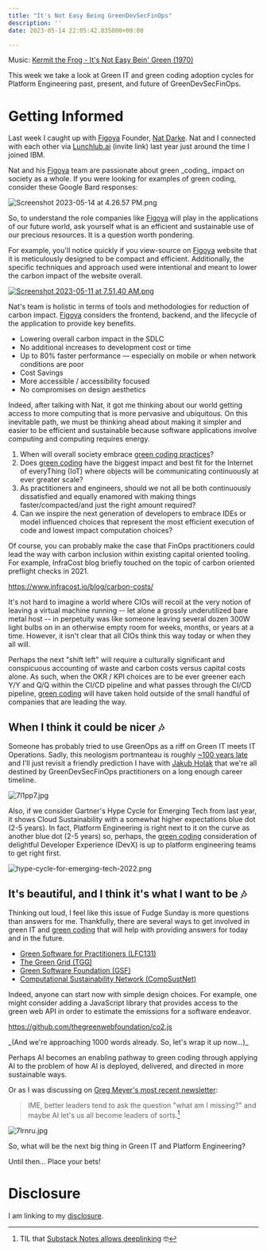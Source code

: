 ```yaml
---
title: "It's Not Easy Being GreenDevSecFinOps"
description: ''
date: 2023-05-14 22:05:42.835000+00:00

---
```


 

Music: [Kermit the Frog - It's Not Easy Bein' Green (1970)](https://www.youtube.com/watch?v=51BQfPeSK8k)

This week we take a look at Green IT and green coding adoption cycles for Platform Engineering past, present, and future of GreenDevSecFinOps.

# Getting Informed

Last week I caught up with [Figoya](https://www.figoya.com) Founder, [Nat Darke](https://www.linkedin.com/in/natdarke/). Nat and I connected with each other via [Lunchlub.ai](https://lunchclub.com/?invite\_code=jayc11) (invite link) last year just around the time I joined IBM. 

Nat and his [Figoya](https://www.figoya.com) team are passionate about green \_coding\_ impact on society as a whole. If you were looking for examples of green coding, consider these Google Bard responses:

![Screenshot 2023-05-14 at 4.26.57 PM.png](https://buttondown.imgix.net/images/5a78a322-a064-4f5e-9d19-88f39b6e0079.png?w=960&fit=max) 

So, to understand the role companies like [Figoya](https://www.figoya.com) will play in the applications of our future world, ask yourself what is an efficient and sustainable use of our precious resources. It is a question worth pondering.

For example, you'll notice quickly if you view-source on [Figoya](https://www.figoya.com) website that it is meticulously designed to be compact and efficient. Additionally, the specific techniques and approach used were intentional and meant to lower the carbon impact of the website overall. 

[![Screenshot 2023-05-11 at 7.51.40 AM.png](https://buttondown.imgix.net/images/9ad56cf0-72f4-468a-a61d-1d82a9bf52db.png?w=960&fit=max)](https://www.figoya.com)

Nat's team is holistic in terms of tools and methodologies for reduction of carbon impact. [Figoya](https://www.figoya.com) considers the frontend, backend, and the lifecycle of the application to provide key benefits.

- Lowering overall carbon impact in the SDLC
- No additional increases to development cost or time
- Up to 80% faster performance — especially on mobile or when network conditions are poor
- Cost Savings
- More accessible / accessibility focused
- No compromises on design aesthetics

Indeed, after talking with Nat, it got me thinking about our world getting access to more computing that is more pervasive and ubiquitous. On this inevitable path, we must be thinking ahead about making it simpler and easier to be efficient and sustainable because software applications involve computing and computing requires energy.

1. When will overall society embrace [green coding practices](https://www.ibm.com/cloud/blog/green-coding)?
2. Does [green coding](https://www.ibm.com/cloud/blog/green-coding) have the biggest impact and best fit for the Internet of everyThing (IoT) where objects will be communicating continuously at ever greater scale? 
3. As practitioners and engineers, should we not all be both continuously dissatisfied and equally enamored with making things faster/compacted/and just the right amount required?
4. Can we inspire the next generation of developers to embrace IDEs or model influenced choices that represent the most efficient execution of code and lowest impact computation choices?

Of course, you can probably make the case that FinOps practitioners could lead the way with carbon inclusion within existing capital oriented tooling. For example, InfraCost blog briefly touched on the topic of carbon oriented preflight checks in 2021.

https://www.infracost.io/blog/carbon-costs/

It's not hard to imagine a world where CIOs will recoil at the very notion of leaving a virtual machine running -- let alone a grossly underutilized bare metal host -- in perpetuity was like someone leaving several dozen 300W light bulbs on in an otherwise empty room for weeks, months, or years at a time. However, it isn't clear that all CIOs think this way today or when they all will.

Perhaps the next "shift left" will require a culturally significant and conspicuous accounting of waste and carbon costs versus capital costs alone. As such, when the OKR / KPI choices are to be ever greener each Y/Y and Q/Q within the CI/CD pipeline and what passes through the CI/CD pipeline, [green coding](https://www.ibm.com/cloud/blog/green-coding) will have taken hold outside of the small handful of companies that are leading the way.

## When I think it could be nicer 🎶

Someone has probably tried to use GreenOps as a riff on Green IT meets IT Operations. Sadly, this neologism portmanteau is roughly [~100 years late](https://en.wikipedia.org/wiki/Greenops) and I'll just revisit a friendly prediction I have with [Jakub Holak](https://www.linkedin.com/in/jakub-holak-7496b234/) that we're all destined by GreenDevSecFinOps practitioners on a long enough career timeline.

![7l1pp7.jpg](https://buttondown.imgix.net/images/1be8dd89-871f-4acb-a33b-9ba652d628ef.jpg?w=960&fit=max) 

Also, if we consider Gartner's Hype Cycle for Emerging Tech from last year, it shows Cloud Sustainability with a somewhat higher expectations blue dot (2-5 years). In fact, Platform Engineering is right next to it on the curve as another blue dot (2-5 years) so, perhaps, the [green coding](https://www.ibm.com/cloud/blog/green-coding) consideration of delightful Developer Experience (DevX) is up to platform engineering teams to get right first.

![hype-cycle-for-emerging-tech-2022.png](https://buttondown.imgix.net/images/b7ba7c22-6cf5-47ba-8ffe-f091ca7c7321.png?w=960&fit=max) 


## It's beautiful, and I think it's what I want to be 🎶

Thinking out loud, I feel like this issue of Fudge Sunday is more questions than answers for me. Thankfully, there are several ways to get involved in green IT and [green coding](https://www.ibm.com/cloud/blog/green-coding) that will help with providing answers for today and in the future.

- [Green Software for Practitioners (LFC131)](https://training.linuxfoundation.org/training/green-software-for-practitioners-lfc131/)
- [The Green Grid (TGG)](https://www.thegreengrid.org/en/get-involved)
- [Green Software Foundation (GSF)](https://greensoftware.foundation/articles/is-there-a-wave-of-green-software-legislation-and-standards-coming-our-way)
- [Computational Sustainability Network (CompSustNet)](https://www.compsust.net)

Indeed, anyone can start now with simple design choices. For example, one might consider adding a JavaScript library that provides access to the green web API in order to estimate the emissions for a software endeavor.

https://github.com/thegreenwebfoundation/co2.js

\_(And we're approaching 1000 words already. So, let's wrap it up now...)\_

Perhaps AI becomes an enabling pathway to green coding through applying AI to the problem of how AI is deployed, delivered, and directed in more sustainable ways. 

Or as I was discussing on [Greg Meyer's most recent newsletter](https://www.finddataops.com/p/building-meaningful-software-in-the?r=bta1&utm\_medium=ios&utm\_campaign=post):

> IME, better leaders tend to ask the question "what am I missing?" and maybe AI let's us all become leaders of sorts.[^comment]

![7lrnru.jpg](https://buttondown.imgix.net/images/964897bb-54ad-4cab-aac9-aa5dd8667079.jpg?w=960&fit=max) 

So, what will be the next big thing in Green IT and Platform Engineering?

Until then… Place your bets!

# Disclosure

I am linking to my [disclosure](https://jaycuthrell.com/disclosure/).

[^comment]: TIL that [Substack Notes allows deeplinking](https://open.substack.com/chat/posts/a86307cb-045e-4f06-a066-552f7127fe26)
🤓


